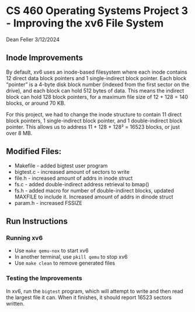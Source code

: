 # CS 460 Operating Systems Project 3 - Improving the xv6 File System
Dean Feller 3/12/2024

## Inode Improvements
By default, xv6 uses an inode-based filesystem where each inode contains 12 direct data block pointers and 1 single-indirect block pointer. Each block “pointer” is a 4-byte disk block number (indexed from the first sector on the drive), and each block can hold 512 bytes of data. This means the indirect block can hold 128 block pointers, for a maximum file size of 12 + 128 = 140 blocks, or around 70 KB.

For this project, we had to change the inode structure to contain 11 direct block pointers, 1 single-indirect block pointer, and 1 double-indirect block pointer. This allows us to address 11 + 128 + 128² = 16523 blocks, or just over 8 MB.

## Modified Files:
- Makefile - added bigtest user program
- bigtest.c - increased amount of sectors to write
- file.h - increased amount of addrs in inode struct
- fs.c - added double-indirect address retrieval to bmap()
- fs.h - added macro for number of double-indirect blocks, updated MAXFILE to include it. Increased amount of addrs in dinode struct
- param.h - increased FSSIZE

## Run Instructions

### Running xv6
- Use `make qemu-nox` to start xv6
- In another terminal, use `pkill qemu` to stop xv6
- Use `make clean` to remove generated files

### Testing the Improvements
In xv6, run the `bigtest` program, which will attempt to write and then read the largest file it can. When it finishes, it should report 16523 sectors written.